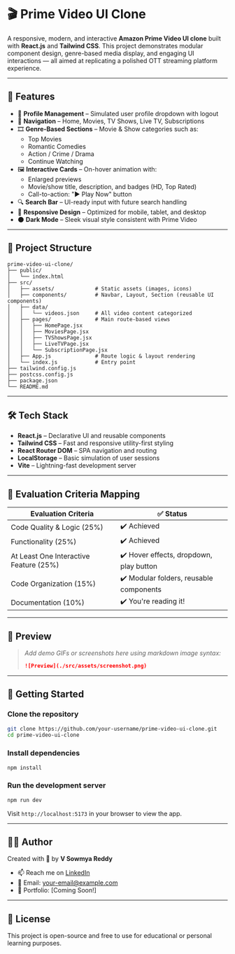 
# 🎬 Prime Video UI Clone

A responsive, modern, and interactive **Amazon Prime Video UI clone** built with **React.js** and **Tailwind CSS**. This project demonstrates modular component design, genre-based media display, and engaging UI interactions — all aimed at replicating a polished OTT streaming platform experience.

---

## 🚀 Features

- 🔐 **Profile Management** – Simulated user profile dropdown with logout
- 🧭 **Navigation** – Home, Movies, TV Shows, Live TV, Subscriptions
- 🎞️ **Genre-Based Sections** – Movie & Show categories such as:
  - Top Movies
  - Romantic Comedies
  - Action / Crime / Drama
  - Continue Watching
- 🖼️ **Interactive Cards** – On-hover animation with:
  - Enlarged previews
  - Movie/show title, description, and badges (HD, Top Rated)
  - Call-to-action: "▶ Play Now" button
- 🔍 **Search Bar** – UI-ready input with future search handling
- 📱 **Responsive Design** – Optimized for mobile, tablet, and desktop
- 🌑 **Dark Mode** – Sleek visual style consistent with Prime Video

---

## 📂 Project Structure

```text
prime-video-ui-clone/
├── public/
│   └── index.html
├── src/
│   ├── assets/             # Static assets (images, icons)
│   ├── components/         # Navbar, Layout, Section (reusable UI components)
│   ├── data/
│   │   └── videos.json     # All video content categorized
│   ├── pages/              # Main route-based views
│   │   ├── HomePage.jsx
│   │   ├── MoviesPage.jsx
│   │   ├── TVShowsPage.jsx
│   │   ├── LiveTVPage.jsx
│   │   └── SubscriptionPage.jsx
│   ├── App.js              # Route logic & layout rendering
│   └── index.js            # Entry point
├── tailwind.config.js
├── postcss.config.js
├── package.json
└── README.md
````

---

## 🛠️ Tech Stack

* **React.js** – Declarative UI and reusable components
* **Tailwind CSS** – Fast and responsive utility-first styling
* **React Router DOM** – SPA navigation and routing
* **LocalStorage** – Basic simulation of user sessions
* **Vite** – Lightning-fast development server

---

## 🧠 Evaluation Criteria Mapping

| Evaluation Criteria                    | ✅ Status                                |
| -------------------------------------- | --------------------------------------- |
| Code Quality & Logic (25%)             | ✔️ Achieved                             |
| Functionality (25%)                    | ✔️ Achieved                             |
| At Least One Interactive Feature (25%) | ✔️ Hover effects, dropdown, play button |
| Code Organization (15%)                | ✔️ Modular folders, reusable components |
| Documentation (10%)                    | ✔️ You're reading it!                   |

---

## 📸 Preview

> *Add demo GIFs or screenshots here using markdown image syntax:*
>
> ```md
> ![Preview](./src/assets/screenshot.png)
> ```

---

## 📄 Getting Started

### Clone the repository

```bash
git clone https://github.com/your-username/prime-video-ui-clone.git
cd prime-video-ui-clone
```

### Install dependencies

```bash
npm install
```

### Run the development server

```bash
npm run dev
```

Visit `http://localhost:5173` in your browser to view the app.

---

## 🙋‍♀️ Author

Created with 💙 by **V Sowmya Reddy**

* 📫 Reach me on [LinkedIn](https://www.linkedin.com)
* 📧 Email: [your-email@example.com](mailto:your-email@example.com)
* 💼 Portfolio: \[Coming Soon!]

---

## 📌 License

This project is open-source and free to use for educational or personal learning purposes.
```


